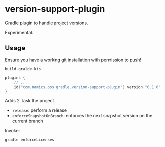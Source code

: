 # version-support-plugin

Gradle plugin to handle project versions.

Experimental.


## Usage 

Ensure you have a working git installation with permission to push!

`build.gralde.kts`
```kotlin
plugins {
	// ...
    id("com.namics.oss.gradle.version-support-plugin") version "0.1.0"
}
```


Adds 2 Task the project 

- `release`: perform a release
- `enforceSnapshotOnBranch`: enforces the next snapshot version on the current branch

Invoke:
```bash
gradle enforceLicenses
```
 
